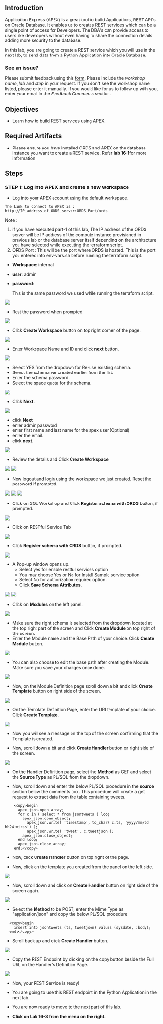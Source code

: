 ## Introduction

Application Express (APEX) is a great tool to build Applications, REST API's on Oracle Database. It enables us to creates REST services which can be a single point of access for Developers. The DBA's can provide access to users like developers without even having to share the connection details adding more security to the database.

In this lab, you are going to create a REST service which you will use in the next lab, to send data from a Python Application into Oracle Database.


### See an issue?
Please submit feedback using this [form](https://apexapps.oracle.com/pls/apex/f?p=133:1:::::P1_FEEDBACK:1). Please include the *workshop name*, *lab* and *step* in your request.  If you don't see the workshop name listed, please enter it manually. If you would like for us to follow up with you, enter your email in the *Feedback Comments* section.
## Objectives

- Learn how to build REST services using APEX.

## Required Artifacts

- Please ensure you have installed ORDS and APEX on the database instance you want to create a REST service. Refer **lab 16-1**for more information.


## Steps

### **STEP 1: Log into APEX and create a new workspace**

- Log into your APEX account using the default workspace.

```
The Link to connect to APEX is : http://IP_address_of_ORDS_server:ORDS_Port/ords
```
Note :
  1. if you have executed part-1 of this lab, The IP address of the ORDS server will be IP address of the compute instance provisioned in previous lab or the database server itself depending on the architecture you have selected while executing the terraform script.
  2. ORDS Port : This will be the port where ORDS is hosted. This is the port you entered into env-vars.sh before running the terraform script.
  
  - **Workspace**: internal
  - **user**: admin
  - **password**: <DB sys password>
    
    This is the same password we used while running the terraform script.

![](./images/apex/apex-1.png " ")

- Rest the password when prompted

![](./images/apex/apex-2.png " ")

- Click **Create Workspace** button on top right corner of the page.

![](./images/apex/apex-3.png " ")

- Enter Workspace Name and ID and click **next** button.

![](./images/apex/workspace-1.png " ")

- Select YES from the dropdown for Re-use existing schema.
- Select the schema we created earlier from the list.
- Enter the schema password.
- Select the space quota for the schema.

![](./images/apex/workspace-2.png " ")

- Click **Next**.

![](./images/apex/workspace-3.png " ")

- click **Next**
- enter admin password
- enter first name and last name for the apex user.(Optional)
- enter the email.
- click **next**.

![](./images/apex/workspace-4.png " ")

- Review the details and Click **Create Workspace**.

![](./images/apex/workspace-5.png " ")
![](./images/apex/workspace-6.png " ")

- Now logout and login using the workspace we just created. Reset the password if prompted.

![](./images/apex/workspace-7.png " ")
![](./images/apex/workspace-8.png " ")
![](./images/apex/workspace-9.png " ")

- Click on SQL Workshop and Click **Register schema with ORDS**  button, if prompted.

![](./images/apex/Picture300-8.png " ")

- Click on RESTful Service Tab

![](./images/apex/Picture300-9.png " ")

- Click **Register schema with ORDS**  button, if prompted.

![](./images/apex/Picture300-7-1.png " ")

- A Pop-up window opens up. 
    - Select yes for enable restful services option
    - You may choose Yes or No for Install Sample service option
    - Select No for authorization required option. 
    - Click **Save Schema Attributes**.

![](./images/apex/enable_rest_2.png " ")
![](./images/apex/enable_rest.png " ")


- Click on **Modules** on the left panel.

![](./images/apex/Picture300-10.png " ")

- Make sure the right schema is selected from the dropdown located at the top right part of the screen and Click **Create Module** on top right of the screen.
- Enter the Module name and the Base Path of your choice. Click **Create Module** button.

![](./images/apex/Picture300-11.png " ")

- You can also choose to edit the base path after creating the Module. Make sure you save your changes once done.

![](./images/apex/create_module.png " ")

- Now, on the Module Definition page scroll down a bit and click **Create Template** button on right side of the screen.

![](./images/apex/create_template.png " ")

- On the Template Definition Page, enter the URI template of your choice. Click **Create Template**.

![](./images/apex/Picture300-13.png " ")

- Now you will see a message on the top of the screen confirming that the Template is created.

- Now, scroll down a bit and click **Create Handler** button on right side of the screen.

![](./images/apex/create_handler.png " ")

- On the Handler Definition page, select the **Method** as GET and select the **Source Type** as PL/SQL from the dropdown.

-  Now, scroll down and enter the below PL/SQL procedure in the **source** section below the comments box. This procedure will create a get request to extract data from the table containing tweets.

```
    <copy>begin
      apex_json.open_array;
      for c in ( select * from jsontweets ) loop
        apex_json.open_object;
          apex_json.write( 'timestamp', to_char( c.ts, 'yyyy/mm/dd hh24:mi:ss') );
          apex_json.write( 'tweet', c.tweetjson );
        apex_json.close_object;
      end loop;
      apex_json.close_array;
    end;</copy>
```

- Now, click **Create Handler** button on top right of the page.

- Now, click on the template you created from the panel on the left side.

![](./images/apex/Picture300-16.png " ")

- Now, scroll down and click on **Create Handler** button on right side of the screen again.

![](./images/apex/Picture300-18.png " ")

- Select the **Method** to be POST, enter the Mime Type as "application/json" and copy the below PL/SQL procedure

```
  <copy>begin
    insert into jsontweets (ts, tweetjson) values (sysdate, :body);
  end;</copy>
```

- Scroll back up and click **Create Handler** button.

![](./images/apex/Post_request_apex.png " ")

- Copy the REST Endpoint by clicking on the copy button beside the Full URL on the Handler's Definition Page. 

![](./images/apex/Picture300-19.png " ")

- Now, your REST Service is ready!

- You are going to use this REST endpoint in the Python Application in the next lab.


- You are now ready to move to the next part of this lab.
- **Click on Lab 16-3 from the menu on the right.**
